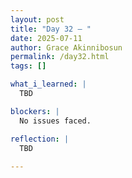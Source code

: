 ```yaml
---
layout: post
title: "Day 32 – "
date: 2025-07-11
author: Grace Akinnibosun
permalink: /day32.html
tags: []

what_i_learned: |
  TBD

blockers: |
  No issues faced.

reflection: |
  TBD
 
---
```

